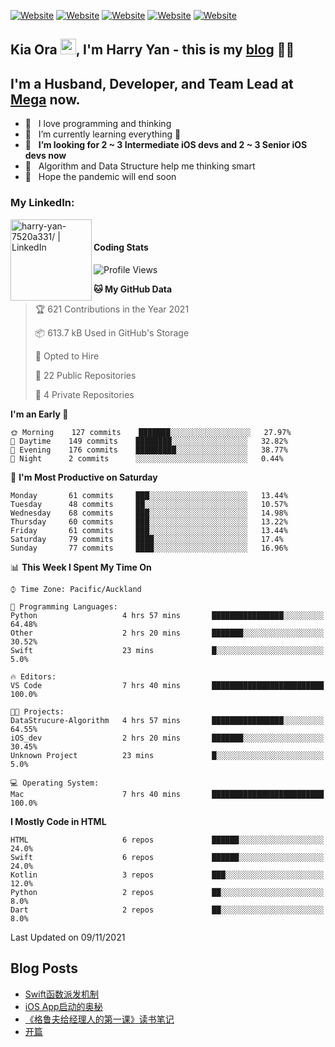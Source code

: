 [![Website](https://img.shields.io/badge/Swift-FA7343?style=for-the-badge&logo=swift&logoColor=white)](https://swift.org/blog/)
[![Website](https://img.shields.io/badge/Dart-0175C2?style=for-the-badge&logo=dart&logoColor=white)](https://dart.dev/tools/sdk)
[![Website](https://img.shields.io/badge/Kotlin-0095D5?&style=for-the-badge&logo=kotlin&logoColor=white)](https://developer.android.com/kotlin?gclid=CjwKCAjw1JeJBhB9EiwAV612yyBJK6NE-Iltekll2TQW2PnS4ijhe8gDua3nAh7o--FWFoWabiKBwxoCyfEQAvD_BwE&gclsrc=aw.ds)
[![Website](https://img.shields.io/badge/C%23-239120?style=for-the-badge&logo=c-sharp&logoColor=white)](https://docs.microsoft.com/en-us/dotnet/csharp/)
[![Website](https://img.shields.io/badge/Python-14354C?style=for-the-badge&logo=python&logoColor=white)](https://www.python.org/)

## Kia Ora <a href="https://harryyan.github.io"><img src="https://media.giphy.com/media/hvRJCLFzcasrR4ia7z/giphy.gif" width="25px"></a>,  I'm Harry Yan - this is my [blog] 👨‍💻

## I'm a Husband, Developer, and Team Lead at [Mega](https://mega.io/) now.

- 🔭 &nbsp; I love programming and thinking
- 🌱 &nbsp; I’m currently learning everything 🤣
- 👯 &nbsp; **I’m looking for 2 ~ 3 Intermediate iOS devs and 2 ~ 3 Senior iOS devs now**
- 👻 &nbsp; Algorithm and Data Structure help me thinking smart
- 👺 &nbsp; Hope the pandemic will end soon


### My LinkedIn:
[<img align="left" alt="harry-yan-7520a331/ | LinkedIn" width="130" src="https://img.shields.io/badge/LinkedIn-0077B5?style=for-the-badge&logo=linkedin&logoColor=white" />][linkedin]

<br />

#### Coding Stats

<!--START_SECTION:waka-->
![Profile Views](http://img.shields.io/badge/Profile%20Views-4-blue)

**🐱 My GitHub Data** 

> 🏆 621 Contributions in the Year 2021
 > 
> 📦 613.7 kB Used in GitHub's Storage 
 > 
> 💼 Opted to Hire
 > 
> 📜 22 Public Repositories 
 > 
> 🔑 4 Private Repositories  
 > 
**I'm an Early 🐤** 

```text
🌞 Morning    127 commits    ███████░░░░░░░░░░░░░░░░░░   27.97% 
🌆 Daytime    149 commits    ████████░░░░░░░░░░░░░░░░░   32.82% 
🌃 Evening    176 commits    █████████░░░░░░░░░░░░░░░░   38.77% 
🌙 Night      2 commits      ░░░░░░░░░░░░░░░░░░░░░░░░░   0.44%

```
📅 **I'm Most Productive on Saturday** 

```text
Monday       61 commits     ███░░░░░░░░░░░░░░░░░░░░░░   13.44% 
Tuesday      48 commits     ██░░░░░░░░░░░░░░░░░░░░░░░   10.57% 
Wednesday    68 commits     ███░░░░░░░░░░░░░░░░░░░░░░   14.98% 
Thursday     60 commits     ███░░░░░░░░░░░░░░░░░░░░░░   13.22% 
Friday       61 commits     ███░░░░░░░░░░░░░░░░░░░░░░   13.44% 
Saturday     79 commits     ████░░░░░░░░░░░░░░░░░░░░░   17.4% 
Sunday       77 commits     ████░░░░░░░░░░░░░░░░░░░░░   16.96%

```


📊 **This Week I Spent My Time On** 

```text
⌚︎ Time Zone: Pacific/Auckland

💬 Programming Languages: 
Python                   4 hrs 57 mins       ████████████████░░░░░░░░░   64.48% 
Other                    2 hrs 20 mins       ███████░░░░░░░░░░░░░░░░░░   30.52% 
Swift                    23 mins             █░░░░░░░░░░░░░░░░░░░░░░░░   5.0%

🔥 Editors: 
VS Code                  7 hrs 40 mins       █████████████████████████   100.0%

🐱‍💻 Projects: 
DataStrucure-Algorithm   4 hrs 57 mins       ████████████████░░░░░░░░░   64.55% 
iOS_dev                  2 hrs 20 mins       ███████░░░░░░░░░░░░░░░░░░   30.45% 
Unknown Project          23 mins             █░░░░░░░░░░░░░░░░░░░░░░░░   5.0%

💻 Operating System: 
Mac                      7 hrs 40 mins       █████████████████████████   100.0%

```

**I Mostly Code in HTML** 

```text
HTML                     6 repos             ██████░░░░░░░░░░░░░░░░░░░   24.0% 
Swift                    6 repos             ██████░░░░░░░░░░░░░░░░░░░   24.0% 
Kotlin                   3 repos             ███░░░░░░░░░░░░░░░░░░░░░░   12.0% 
Python                   2 repos             ██░░░░░░░░░░░░░░░░░░░░░░░   8.0% 
Dart                     2 repos             ██░░░░░░░░░░░░░░░░░░░░░░░   8.0%

```



 Last Updated on 09/11/2021
<!--END_SECTION:waka-->

## Blog Posts

<!-- BLOG-POST-LIST:START -->
- [Swift函数派发机制](https://harryyan.github.io/2021/08/27/Swift%E5%87%BD%E6%95%B0%E6%B4%BE%E5%8F%91%E6%9C%BA%E5%88%B6/)
- [iOS App启动的奥秘](https://harryyan.github.io/2021/04/20/iOS%20App%E5%90%AF%E5%8A%A8%E7%9A%84%E5%A5%A5%E7%A7%98/)
- [《格鲁夫给经理人的第一课》读书笔记](https://harryyan.github.io/2020/07/23/%E6%A0%BC%E9%B2%81%E5%A4%AB%E7%BB%99%E7%BB%8F%E7%90%86%E4%BA%BA%E7%9A%84%E7%AC%AC%E4%B8%80%E8%AF%BE%E8%AF%BB%E4%B9%A6%E7%AC%94%E8%AE%B0/)
- [开篇](https://harryyan.github.io/2019/04/19/%E5%BC%80%E7%AF%87%E5%AF%84%E8%AF%AD/)
<!-- BLOG-POST-LIST:END -->

[blog]: https://harryyan.github.io/
[linkedin]: https://linkedin.com/in/harry-yan-7520a331
